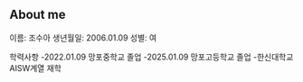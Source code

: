 ## About me

이름: 조수아
생년월일: 2006.01.09
성별: 여

학력사항
-2022.01.09 망포중학교 졸업
-2025.01.09 망포고등학교 졸업
-한신대학교 AISW계열 재학


